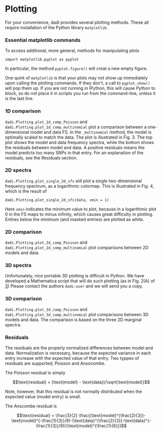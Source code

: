 # Plotting

For your convenience, dadi provides several plotting methods. These all require installation of the Python library `matplotlib`.

### Essential matplotlib commands

To access additional, more general, methods for manipulating plots

	import matplotlib.pyplot as pyplot

In particular, the method `pyplot.figure()` will creat a new empty figure.

One quirk of `matplotlib` is that your plots may not show up immediately upon calling the plotting commands. If they don't, a call to `pyplot.show()` will pop them up. If you are not running in IPython, this will cause Python to block, so do not place it in scripts you run from the command-line, unless it is the last line.

### 1D comparison

`dadi.Plotting.plot_1d_comp_Poisson` and `dadi.Plotting.plot_1d_comp_multinomial` plot a comparison between a one-dimensional model and data FS. In the `_multinomial` method, the model is optimally scaled to match the data. The plot is illustrated in Fig. 3. The top plot shows the model and data frequency spectra, while the bottom shows the residuals between model and data. A positive residuals means the model predicts too many SNPs in that entry. For an explanation of the residuals, see the Residuals section.

### 2D spectra

`dadi.Plotting.plot_single_2d_sfs` will plot a single two-dimensional frequency spectrum, as a logarithmic colormap. This is illustrated in Fig. 4, which is the result of 

	dadi.Plotting.plot_single_2d_sfs(data, vmin = 1)

Here `vmin` indicates the minimum value to plot, because in  a logarithmic plot 0 in the FS maps to minus infinity, which causes great difficulty in plotting. Entires below the minimum (and masked entries) are plotted as white.

### 2D comparison

`dadi.Plotting.plot_2d_comp_Poisson` and `dadi.Plotting.plot_2d_comp_multinomial` plot comparisons between 2D models and data.

### 3D spectra

Unfortunately, nice portable 3D plotting is difficult in Python. We have developed a Mathematica script that will do such plotting (as in Fig. 2(A) of [3](./references.md)) Please contact the authors `dadi-user` and we will send you a copy.

### 3D comparison

`dadi.Plotting.plot_3d_comp_Poisson` and `dadi.Plotting.plot_3d_comp_multinomial` plot comparisons between 3D models and data. The comparison is based on the three 2D marginal spectra.

### Residuals

The residuals are the properly normalized differences between model and data. Normalization is necessary, because the expected variance in each entry increase with the expected value of that entry. Two typpes of residuals are supported, Poisson and Ansocombe.

The Poisson residual is simply

$$\text{residual} = (\text{model} - \text{data})/\sqrt{\text{model}}$$

Note, however, that this residual is not normally distributed when the expected value (model entry) is small.

The Anscombe residual is

$$\text{residual} = \frac{3}{2} \frac{(\text{model}^{\frac{2}{3}}-\text{model}^{-\frac{1}{3}}/9)-(\text{data}^{\frac{2}{3}}-\text{data}^{-\frac{1}{3}}/9)}{\text{model}^{\frac{1}{6}}}$$
